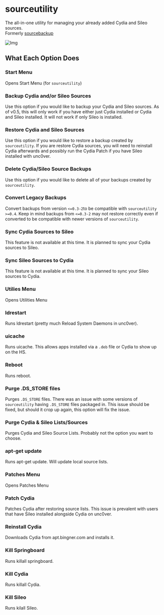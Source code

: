 # sourceutility
The all-in-one utility for managing your already added Cydia and Sileo sources.  
Formerly [sourcebackup](https://github.com/The-Hacker894/sourcebackup)  
  
![Img](https://skylarmccauley.xyz/hacked-repo/depic/xyz.skylarmccauley.sourceutility/screenshots/menu.png)  
  

## What Each Option Does  
  
### Start Menu  
Opens Start Menu (for `sourceutility`)  
  
### Backup Cydia and/or Sileo Sources  
Use this option if you would like to backup your Cydia and Sileo sources. As of v0.5, this will only work if you have either just Cydia installed or Cydia and Sileo installed. It will not work if only Sileo is installed.  
  
### Restore Cydia and Sileo Sources  
Use this option if you would like to restore a backup created by `sourceutility`. If you are restore Cydia sources, you will need to reinstall Cydia afterwards and possibly run the Cydia Patch if you have Sileo installed with unc0ver.  
  
### Delete Cydia/Sileo Source Backups  
Use this option if you would like to delete all of your backups created by `sourceutility`.  
  
### Convert Legacy Backups  
Convert backups from version `<=0.3-2`to be compatible with `sourceutility >=0.4`. Keep in mind backups from `<=0.3-2` may not restore correctly even if converted to be compatible with newer versions of `sourceutility`.  
  
### Sync Cydia Sources to Sileo  
This feature is not available at this time. It is planned to sync your Cydia sources to Sileo.  
  
### Sync Sileo Sources to Cydia  
This feature is not available at this time. It is planned to sync your Sileo sources to Cydia.  
  
### Utilies Menu  
Opens Utilities Menu  
  
### ldrestart  
Runs ldrestart (pretty much Reload System Daemons in unc0ver).  
  
### uicache  
Runs uicache. This allows apps installed via a `.deb` file or Cydia to show up on the HS.  
  
### Reboot  
Runs reboot.  
  
### Purge .DS_STORE files  
Purges `.DS_STORE` files. There was an issue with some versions of `sourceutility` having `.DS_STORE` files packaged in. This issue should be fixed, but should it crop up again, this option will fix the issue.  
  
### Purge Cydia & Sileo Lists/Sources  
Purges Cydia and Sileo Source Lists. Probably not the option you want to choose.  
  
### apt-get update  
Runs apt-get update. Will update local source lists.  
  
### Patches Menu  
Opens Patches Menu  
  
### Patch Cydia  
Patches Cydia after restoring source lists. This issue is prevalent with users that have Sileo installed alongside Cydia on unc0ver.  
  
### Reinstall Cydia  
Downloads Cydia from apt.bingner.com and installs it.  
  
### Kill Springboard  
Runs killall springboard.  
  
### Kill Cydia  
Runs killall Cydia.  
  
### Kill Sileo  
Runs kilall Sileo.  
  